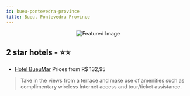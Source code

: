 ```yaml
---
id: bueu-pontevedra-province
title: Bueu, Pontevedra Province
---
```


<center><img src="https://i.travelapi.com/hotels/15000000/14940000/14937200/14937120/59f31395_z.jpg" alt="Featured Image" /></center>


##  2 star hotels - ⭐️⭐️

-    [Hotel BueuMar](https://us.hurb.com/hotels/bueu/hotel-bueumar-JNP-JP061560?cmp=18055) Prices from R$ 132,95
   > Take in the views from a terrace and make use of amenities such as complimentary wireless Internet access and tour/ticket assistance.

